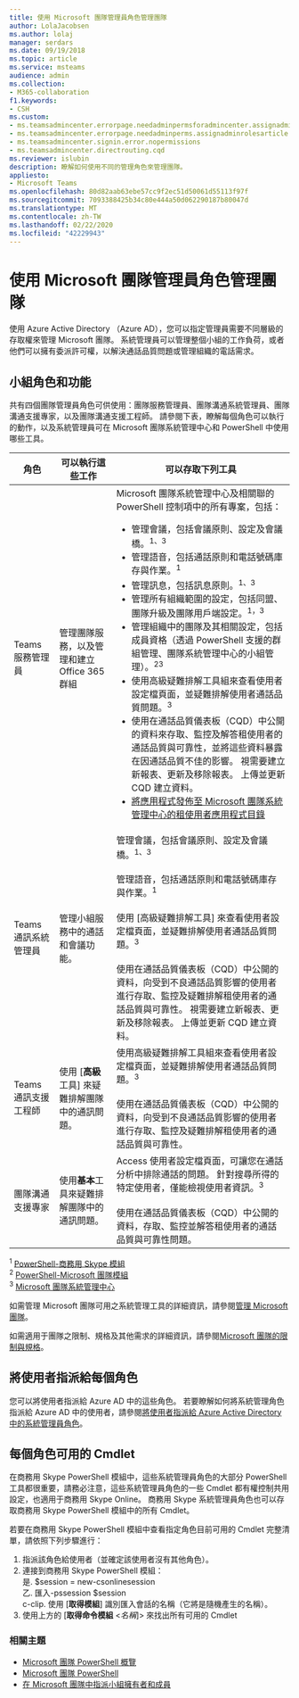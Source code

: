 ```yaml
---
title: 使用 Microsoft 團隊管理員角色管理團隊
author: LolaJacobsen
ms.author: lolaj
manager: serdars
ms.date: 09/19/2018
ms.topic: article
ms.service: msteams
audience: admin
ms.collection:
- M365-collaboration
f1.keywords:
- CSH
ms.custom:
- ms.teamsadmincenter.errorpage.needadminpermsforadmincenter.assignadminrolesarticle
- ms.teamsadmincenter.errorpage.needadminperms.assignadminrolesarticle
- ms.teamsadmincenter.signin.error.nopermissions
- ms.teamsadmincenter.directrouting.cqd
ms.reviewer: islubin
description: 瞭解如何使用不同的管理角色來管理團隊。
appliesto:
- Microsoft Teams
ms.openlocfilehash: 80d82aab63ebe57cc9f2ec51d50061d55113f97f
ms.sourcegitcommit: 7093388425b34c80e444a50d062290187b80047d
ms.translationtype: MT
ms.contentlocale: zh-TW
ms.lasthandoff: 02/22/2020
ms.locfileid: "42229943"
---
```

# <a name="use-microsoft-teams-administrator-roles-to-manage-teams"></a>使用 Microsoft 團隊管理員角色管理團隊

使用 Azure Active Directory （Azure AD），您可以指定管理員需要不同層級的存取權來管理 Microsoft 團隊。 系統管理員可以管理整個小組的工作負荷，或者他們可以擁有委派許可權，以解決通話品質問題或管理組織的電話需求。 

## <a name="teams-roles-and-capabilities"></a>小組角色和功能

共有四個團隊管理員角色可供使用：團隊服務管理員、團隊溝通系統管理員、團隊溝通支援專家，以及團隊溝通支援工程師。 請參閱下表，瞭解每個角色可以執行的動作，以及系統管理員可在 Microsoft 團隊系統管理中心和 PowerShell 中使用哪些工具。



<!-- add Global admin role? -->

| 角色 | 可以執行這些工作 | 可以存取下列工具 |
|----- | ------------------ | ------------------------------ |
| Teams 服務管理員 | 管理團隊服務，以及管理和建立 Office 365 群組 | Microsoft 團隊系統管理中心及相關聯的 PowerShell 控制項中的所有專案，包括：<ul><li> 管理會議，包括會議原則、設定及會議橋。<sup>1、3</sup></li><li>管理語音，包括通話原則和電話號碼庫存與作業。<sup>1</sup></li><li>管理訊息，包括訊息原則。<sup>1、3</sup></li><li>管理所有組織範圍的設定，包括同盟、團隊升級及團隊用戶端設定。<sup>1，3</sup></li><li>管理組織中的團隊及其相關設定，包括成員資格（透過 PowerShell 支援的群組管理、團隊系統管理中心的小組管理）。<sup>23</sup></li><li>使用高級疑難排解工具組來查看使用者設定檔頁面，並疑難排解使用者通話品質問題。<sup>3</sup> </li><li> 使用在通話品質儀表板（CQD）中公開的資料來存取、監控及解答租使用者的通話品質與可靠性，並將這些資料暴露在因通話品質不佳的影響。 視需要建立新報表、更新及移除報表。 上傳並更新 CQD 建立資料。</li><li> [將應用程式發佈至 Microsoft 團隊系統管理中心的租使用者應用程式目錄](manage-apps.md)</li></ul> |
| Teams 通訊系統管理員 | 管理小組服務中的通話和會議功能。 | 管理會議，包括會議原則、設定及會議橋。<sup>1、3</sup><br><br> 管理語音，包括通話原則和電話號碼庫存與作業。<sup>1</sup><br><br> 使用 [高級疑難排解工具] 來查看使用者設定檔頁面，並疑難排解使用者通話品質問題。<sup>3</sup> <br><br> 使用在通話品質儀表板（CQD）中公開的資料，向受到不良通話品質影響的使用者進行存取、監控及疑難排解租使用者的通話品質與可靠性。 視需要建立新報表、更新及移除報表。 上傳並更新 CQD 建立資料。|
| Teams 通訊支援工程師 | 使用 [**高級**工具] 來疑難排解團隊中的通訊問題。 | 使用高級疑難排解工具組來查看使用者設定檔頁面，並疑難排解使用者通話品質問題。<sup>3</sup> <br><br> 使用在通話品質儀表板（CQD）中公開的資料，向受到不良通話品質影響的使用者進行存取、監控及疑難排解租使用者的通話品質與可靠性。 |
| 團隊溝通支援專家 | 使用**基本**工具來疑難排解團隊中的通訊問題。| Access 使用者設定檔頁面，可讓您在通話分析中排除通話的問題。 針對搜尋所得的特定使用者，僅能檢視使用者資訊。<sup>3</sup> <br><br> 使用在通話品質儀表板（CQD）中公開的資料，存取、監控並解答租使用者的通話品質與可靠性問題。  

<sup>1</sup> [PowerShell-商務用 Skype 模組](https://docs.microsoft.com/office365/enterprise/powershell/manage-skype-for-business-online-with-office-365-powershell)<br>
<sup>2</sup> [PowerShell-Microsoft 團隊模組](https://www.powershellgallery.com/packages/MicrosoftTeams/)<br>
<sup>3</sup> [Microsoft 團隊系統管理中心](https://docs.microsoft.com/microsoftteams/manage-teams-skypeforbusiness-admin-center)
<!-- <sup>4</sup> Azure Active Directory admin center <<note that these are going to come later because they’re related to O365 Group management>> 
<sup>5</sup> Microsoft 365 Admin Center <<note that these are going to come later because they’re related to O365 Group management>> 
-->
如需管理 Microsoft 團隊可用之系統管理工具的詳細資訊，請參閱[管理 Microsoft 團隊](https://docs.microsoft.com/microsoftteams/manage-teams-skypeforbusiness-admin-center)。

如需適用于團隊之限制、規格及其他需求的詳細資訊，請參閱[Microsoft 團隊的限制與規格](limits-specifications-teams.md)。

## <a name="assign-users-to-each-role"></a>將使用者指派給每個角色

您可以將使用者指派給 Azure AD 中的這些角色。 若要瞭解如何將系統管理角色指派給 Azure AD 中的使用者，請參閱[將使用者指派給 Azure Active Directory 中的系統管理員角色](https://docs.microsoft.com/azure/active-directory/fundamentals/active-directory-users-assign-role-azure-portal)。

## <a name="cmdlets-available-for-each-role"></a>每個角色可用的 Cmdlet

在商務用 Skype PowerShell 模組中，這些系統管理員角色的大部分 PowerShell 工具都很重要，請務必注意，這些系統管理員角色的一些 Cmdlet 都有權控制共用設定，也適用于商務用 Skype Online。 商務用 Skype 系統管理員角色也可以存取商務用 Skype PowerShell 模組中的所有 Cmdlet。

若要在商務用 Skype PowerShell 模組中查看指定角色目前可用的 Cmdlet 完整清單，請依照下列步驟進行：

1. 指派該角色給使用者（並確定該使用者沒有其他角色）。
2. 連接到商務用 Skype PowerShell 模組：<br>
   是. $session = new-csonlinesession<br>
   乙. 匯入-pssession $session<br>
   c-clip. 使用 [**取得模組**] 識別匯入會話的名稱（它將是隨機產生的名稱）。<br>
3. 使用上方的 [**取得命令模組** <*名稱*]> 來找出所有可用的 Cmdlet

### <a name="related-topics"></a>相關主題

- [Microsoft 團隊 PowerShell 概覽](teams-powershell-overview.md)
- [Microsoft 團隊 PowerShell](https://docs.microsoft.com/powershell/module/teams/?view=teams-ps)
- [在 Microsoft 團隊中指派小組擁有者和成員](https://docs.microsoft.com/microsoftteams/assign-roles-permissions)

